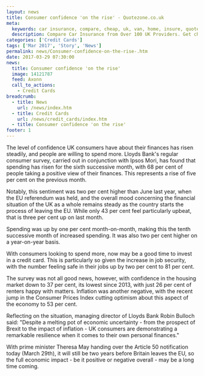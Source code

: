 ```yaml
---
layout: news
title: Consumer confidence 'on the rise' - Quotezone.co.uk
meta:
  keywords: car insurance, compare, cheap, uk, van, home, insure, quotes, online, comparison, bike, loans, life
  description: Compare Car Insurance from Over 100 UK Providers. Get cheap quotes online now using our fast, free, secure comparison site
categories: ['Credit Cards']
tags: ['Mar 2017', 'Story', 'News']
permalink: news/Consumer-confidence-on-the-rise-.htm
date: 2017-03-29 07:30:00
news:
  title: Consumer confidence 'on the rise'
  image: 14121787
  feed: Axonn
  call_to_actions:
    - Credit Cards
breadcrumb:
  - title: News
    url: /news/index.htm
  - title: Credit Cards
    url: /news/credit_cards/index.htm
  - title: Consumer confidence 'on the rise'
footer: 1
---
```


The level of confidence UK consumers have about their finances has risen steadily, and people are willing to spend more. ​Lloyds ​Bank&#39;s regular consumer survey, carried out in conjunction with Ipsos Mori, has found that spending has risen for the sixth successive month, with 68 per cent of people taking a positive view of their finances. This represents a rise of five per cent on the previous month.

Notably, this sentiment was two per cent higher than June last year, when the EU referendum was held, and the overall mood concerning the financial situation of the UK as a whole remains steady as the country starts the process of leaving the EU. While only 43 per cent feel particularly upbeat, that is three per cent up on last month.

Spending was up by one per cent month-on-month, making this the tenth successive month of increased spending. It was ​also two per cent higher on a year-on-year basis.

With consumers looking to spend more, now may be a good time to invest in a credit card. This is particularly so given the increase in job security, with the number feeling safe in their jobs up by two per cent to 81 per cent.

The survey was not all good news, however, with confidence in the housing market down to 37 per cent, its lowest since 2013, with just 26 per cent of renters happy with matters. Inflation was another negative, with the recent jump in the Consumer Prices Index cutting optimism about this aspect of the economy to 53 per cent. &nbsp;

Reflecting on the situation, managing director of Lloyds Bank Robin Bulloch said: &quot;Despite a melting pot of economic uncertainty - from the prospect of Brexit to the impact of inflation - UK consumers are demonstrating a remarkable resilience when it comes to their own personal finances.&quot;

With prime minister Theresa May handing over the Article 50 notification today (March 29th), it will still be two years before Britain leaves the EU, so the full economic impact - be it positive or negative overall - may be a long time coming.
